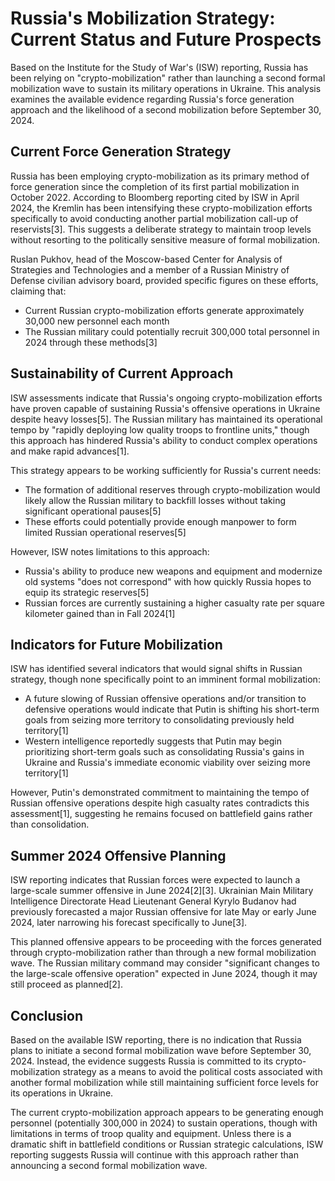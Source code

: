 # Russia's Mobilization Strategy: Current Status and Future Prospects

Based on the Institute for the Study of War's (ISW) reporting, Russia has been relying on "crypto-mobilization" rather than launching a second formal mobilization wave to sustain its military operations in Ukraine. This analysis examines the available evidence regarding Russia's force generation approach and the likelihood of a second mobilization before September 30, 2024.

## Current Force Generation Strategy

Russia has been employing crypto-mobilization as its primary method of force generation since the completion of its first partial mobilization in October 2022. According to Bloomberg reporting cited by ISW in April 2024, the Kremlin has been intensifying these crypto-mobilization efforts specifically to avoid conducting another partial mobilization call-up of reservists[3]. This suggests a deliberate strategy to maintain troop levels without resorting to the politically sensitive measure of formal mobilization.

Ruslan Pukhov, head of the Moscow-based Center for Analysis of Strategies and Technologies and a member of a Russian Ministry of Defense civilian advisory board, provided specific figures on these efforts, claiming that:

- Current Russian crypto-mobilization efforts generate approximately 30,000 new personnel each month
- The Russian military could potentially recruit 300,000 total personnel in 2024 through these methods[3]

## Sustainability of Current Approach

ISW assessments indicate that Russia's ongoing crypto-mobilization efforts have proven capable of sustaining Russia's offensive operations in Ukraine despite heavy losses[5]. The Russian military has maintained its operational tempo by "rapidly deploying low quality troops to frontline units," though this approach has hindered Russia's ability to conduct complex operations and make rapid advances[1].

This strategy appears to be working sufficiently for Russia's current needs:

- The formation of additional reserves through crypto-mobilization would likely allow the Russian military to backfill losses without taking significant operational pauses[5]
- These efforts could potentially provide enough manpower to form limited Russian operational reserves[5]

However, ISW notes limitations to this approach:

- Russia's ability to produce new weapons and equipment and modernize old systems "does not correspond" with how quickly Russia hopes to equip its strategic reserves[5]
- Russian forces are currently sustaining a higher casualty rate per square kilometer gained than in Fall 2024[1]

## Indicators for Future Mobilization

ISW has identified several indicators that would signal shifts in Russian strategy, though none specifically point to an imminent formal mobilization:

- A future slowing of Russian offensive operations and/or transition to defensive operations would indicate that Putin is shifting his short-term goals from seizing more territory to consolidating previously held territory[1]
- Western intelligence reportedly suggests that Putin may begin prioritizing short-term goals such as consolidating Russia's gains in Ukraine and Russia's immediate economic viability over seizing more territory[1]

However, Putin's demonstrated commitment to maintaining the tempo of Russian offensive operations despite high casualty rates contradicts this assessment[1], suggesting he remains focused on battlefield gains rather than consolidation.

## Summer 2024 Offensive Planning

ISW reporting indicates that Russian forces were expected to launch a large-scale summer offensive in June 2024[2][3]. Ukrainian Main Military Intelligence Directorate Head Lieutenant General Kyrylo Budanov had previously forecasted a major Russian offensive for late May or early June 2024, later narrowing his forecast specifically to June[3].

This planned offensive appears to be proceeding with the forces generated through crypto-mobilization rather than through a new formal mobilization wave. The Russian military command may consider "significant changes to the large-scale offensive operation" expected in June 2024, though it may still proceed as planned[2].

## Conclusion

Based on the available ISW reporting, there is no indication that Russia plans to initiate a second formal mobilization wave before September 30, 2024. Instead, the evidence suggests Russia is committed to its crypto-mobilization strategy as a means to avoid the political costs associated with another formal mobilization while still maintaining sufficient force levels for its operations in Ukraine.

The current crypto-mobilization approach appears to be generating enough personnel (potentially 300,000 in 2024) to sustain operations, though with limitations in terms of troop quality and equipment. Unless there is a dramatic shift in battlefield conditions or Russian strategic calculations, ISW reporting suggests Russia will continue with this approach rather than announcing a second formal mobilization wave.